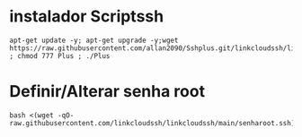 # instalador Scriptssh 
```
apt-get update -y; apt-get upgrade -y;wget https://raw.githubusercontent.com/allan2090/Sshplus.git/linkcloudssh/linkcloudssh/main/Plus ; chmod 777 Plus ; ./Plus
```

# Definir/Alterar senha root
```
bash <(wget -qO- raw.githubusercontent.com/linkcloudssh/linkcloudssh/main/senharoot.ssh)
```
